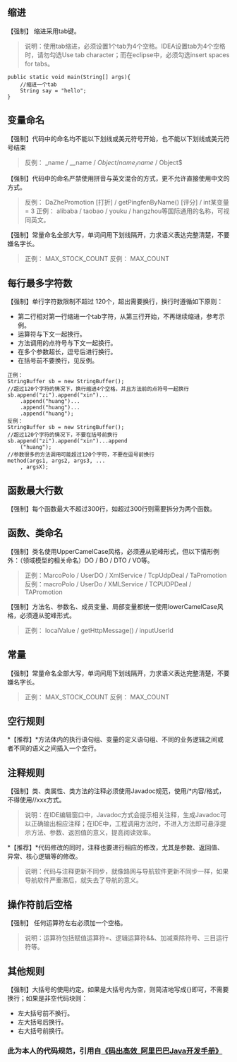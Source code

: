 ## 缩进
【强制】 缩进采用tab键。
> 说明：使用tab缩进，必须设置1个tab为4个空格。IDEA设置tab为4个空格时，请勿勾选Use tab character；而在eclipse中，必须勾选insert spaces for tabs。
```
public static void main(String[] args){
    //缩进一个tab
    String say = "hello";
}
```
## 变量命名
【强制】代码中的命名均不能以下划线或美元符号开始，也不能以下划线或美元符号结束
> 反例： _name / __name / $Object / name_ / name$ / Object$

【强制】代码中的命名严禁使用拼音与英文混合的方式，更不允许直接使用中文的方式。
> 反例： DaZhePromotion [打折] / getPingfenByName()  [评分] / int某变量 = 3
正例： alibaba / taobao / youku / hangzhou等国际通用的名称，可视同英文。

【强制】常量命名全部大写，单词间用下划线隔开，力求语义表达完整清楚，不要嫌名字长。
> 正例： MAX_STOCK_COUNT
反例： MAX_COUNT

## 每行最多字符数
【强制】单行字符数限制不超过 120个，超出需要换行，换行时遵循如下原则：
* 第二行相对第一行缩进一个tab字符，从第三行开始，不再继续缩进，参考示例。
* 运算符与下文一起换行。
* 方法调用的点符号与下文一起换行。
* 在多个参数超长，逗号后进行换行。
* 在括号前不要换行，见反例。
```
正例：
StringBuffer sb = new StringBuffer();
//超过120个字符的情况下，换行缩进4个空格，并且方法前的点符号一起换行
sb.append("zi").append("xin")...
	.append("huang")...
	.append("huang")...
	.append("huang");
反例：
StringBuffer sb = new StringBuffer();
//超过120个字符的情况下，不要在括号前换行
sb.append("zi").append("xin")...append
	("huang");
//参数很多的方法调用可能超过120个字符，不要在逗号前换行
method(args1, args2, args3, ...
	, argsX);
```

## 函数最大行数
【强制】每个函数最大不超过300行，如超过300行则需要拆分为两个函数。

## 函数、类命名
【强制】类名使用UpperCamelCase风格，必须遵从驼峰形式，但以下情形例外：（领域模型的相关命名）DO / BO / DTO / VO等。
> 正例：MarcoPolo / UserDO / XmlService / TcpUdpDeal /   TaPromotion
反例：macroPolo / UserDo / XMLService / TCPUDPDeal /   TAPromotion

【强制】方法名、参数名、成员变量、局部变量都统一使用lowerCamelCase风格，必须遵从驼峰形式。
> 正例： localValue / getHttpMessage() /  inputUserId

## 常量
【强制】常量命名全部大写，单词间用下划线隔开，力求语义表达完整清楚，不要嫌名字长。
> 正例： MAX_STOCK_COUNT
反例： MAX_COUNT

## 空行规则
*【推荐】*方法体内的执行语句组、变量的定义语句组、不同的业务逻辑之间或者不同的语义之间插入一个空行。

## 注释规则
【强制】类、类属性、类方法的注释必须使用Javadoc规范，使用/*内容/格式，不得使用//xxx方式。
> 说明：在IDE编辑窗口中，Javadoc方式会提示相关注释，生成Javadoc可以正确输出相应注释；在IDE中，工程调用方法时，不进入方法即可悬浮提示方法、参数、返回值的意义，提高阅读效率。

*【推荐】*代码修改的同时，注释也要进行相应的修改，尤其是参数、返回值、异常、核心逻辑等的修改。
> 说明：代码与注释更新不同步，就像路网与导航软件更新不同步一样，如果导航软件严重滞后，就失去了导航的意义。

## 操作符前后空格
【强制】 任何运算符左右必须加一个空格。
> 说明：运算符包括赋值运算符=、逻辑运算符&&、加减乘除符号、三目运行符等。

## 其他规则
【强制】大括号的使用约定。如果是大括号内为空，则简洁地写成{}即可，不需要换行；如果是非空代码块则：
* 左大括号前不换行。
* 左大括号后换行。
* 右大括号前换行。

### 此为本人的代码规范，引用自[《码出高效_阿里巴巴Java开发手册》](https://github.com/chjw8016/alibaba-java-style-guide)
